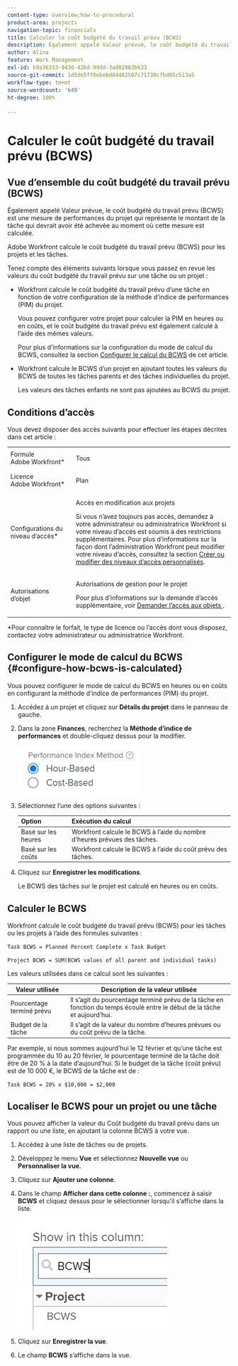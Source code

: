```yaml
---
content-type: overview;how-to-procedural
product-area: projects
navigation-topic: financials
title: Calculer le coût budgété du travail prévu (BCWS)
description: Également appelé Valeur prévue, le coût budgété du travail prévu (BCWS) est une mesure de performances du projet qui représente le montant de la tâche qui devrait avoir été achevée au moment où cette mesure est calculée.
author: Alina
feature: Work Management
exl-id: b9a36333-9430-42bd-99dd-3ad82803b633
source-git-commit: 1d5de5ff0ebebd84482507c71730cfbd05c513a5
workflow-type: tm+mt
source-wordcount: '649'
ht-degree: 100%

---
```


# Calculer le coût budgété du travail prévu (BCWS)

## Vue d’ensemble du coût budgété du travail prévu (BCWS)

Également appelé Valeur prévue, le coût budgété du travail prévu (BCWS) est une mesure de performances du projet qui représente le montant de la tâche qui devrait avoir été achevée au moment où cette mesure est calculée.

Adobe Workfront calcule le coût budgété du travail prévu (BCWS) pour les projets et les tâches.

Tenez compte des éléments suivants lorsque vous passez en revue les valeurs du coût budgété du travail prévu sur une tâche ou un projet :

* Workfront calcule le coût budgété du travail prévu d’une tâche en fonction de votre configuration de la méthode d’indice de performances (PIM) du projet.

  Vous pouvez configurer votre projet pour calculer la PIM en heures ou en coûts, et le coût budgété du travail prévu est également calculé à l’aide des mêmes valeurs.

  Pour plus d’informations sur la configuration du mode de calcul du BCWS, consultez la section [Configurer le calcul du BCWS](#configure-how-bcws-is-calculated) de cet article.

* Workfront calcule le BCWS d’un projet en ajoutant toutes les valeurs du BCWS de toutes les tâches parents et des tâches individuelles du projet.

  Les valeurs des tâches enfants ne sont pas ajoutées au BCWS du projet.

## Conditions d’accès

Vous devez disposer des accès suivants pour effectuer les étapes décrites dans cet article :

<table style="table-layout:auto"> 
 <col> 
 <col> 
 <tbody> 
  <tr> 
   <td role="rowheader">Formule Adobe Workfront*</td> 
   <td> <p>Tous</p> </td> 
  </tr> 
  <tr> 
   <td role="rowheader">Licence Adobe Workfront*</td> 
   <td> <p>Plan </p> </td> 
  </tr> 
  <tr> 
   <td role="rowheader">Configurations du niveau d’accès*</td> 
   <td> <p>Accès en modification aux projets</p> <p>Si vous n’avez toujours pas accès, demandez à votre administrateur ou administratrice Workfront si votre niveau d’accès est soumis à des restrictions supplémentaires. Pour plus d’informations sur la façon dont l’administration Workfront peut modifier votre niveau d’accès, consultez la section <a href="../../../administration-and-setup/add-users/configure-and-grant-access/create-modify-access-levels.md" class="MCXref xref">Créer ou modifier des niveaux d’accès personnalisés</a>.</p> </td> 
  </tr> 
  <tr> 
   <td role="rowheader">Autorisations d’objet</td> 
   <td> <p>Autorisations de gestion pour le projet</p> <p>Pour plus d’informations sur la demande d’accès supplémentaire, voir <a href="../../../workfront-basics/grant-and-request-access-to-objects/request-access.md" class="MCXref xref">Demander l’accès aux objets </a>.</p> </td> 
  </tr> 
 </tbody> 
</table>

&#42;Pour connaître le forfait, le type de licence ou l’accès dont vous disposez, contactez votre administrateur ou administratrice Workfront.

## Configurer le mode de calcul du BCWS {#configure-how-bcws-is-calculated}

Vous pouvez configurer le mode de calcul du BCWS en heures ou en coûts en configurant la méthode d’indice de performances (PIM) du projet.

1. Accédez à un projet et cliquez sur **Détails du projet** dans le panneau de gauche.
1. Dans la zone **Finances**, recherchez la **Méthode d’indice de performances** et double-cliquez dessus pour la modifier.

   ![](assets/pim-options-hour-cost-based-nwe.png)

1. Sélectionnez l’une des options suivantes :

   | Option | Exécution du calcul |
   |---|---|
   | Basé sur les heures | Workfront calcule le BCWS à l’aide du nombre d’heures prévues des tâches. |
   | Basé sur les coûts | Workfront calcule le BCWS à l’aide du coût prévu des tâches. |


1. Cliquez sur **Enregistrer les modifications**.

   Le BCWS des tâches sur le projet est calculé en heures ou en coûts.

## Calculer le BCWS

Workfront calcule le coût budgété du travail prévu (BCWS) pour les tâches ou les projets à l’aide des formules suivantes :

```
Task BCWS = Planned Percent Complete x Task Budget
```

```
Project BCWS = SUM(BCWS values of all parent and individual tasks)
```

Les valeurs utilisées dans ce calcul sont les suivantes :

| Valeur utilisée | Description de la valeur utilisée |
|---|---|
| Pourcentage terminé prévu | Il s’agit du pourcentage terminé prévu de la tâche en fonction du temps écoulé entre le début de la tâche et aujourd’hui. |
| Budget de la tâche | Il s’agit de la valeur du nombre d’heures prévues ou du coût prévu de la tâche. |

Par exemple, si nous sommes aujourd’hui le 12 février et qu’une tâche est programmée du 10 au 20 février, le pourcentage terminé de la tâche doit être de 20 % à la date d’aujourd’hui. Si le budget de la tâche (coût prévu) est de 10 000 €, le BCWS de la tâche est de :

```
Task BCWS = 20% x $10,000 = $2,000
```

## Localiser le BCWS pour un projet ou une tâche

Vous pouvez afficher la valeur du Coût budgété du travail prévu dans un rapport ou une liste, en ajoutant la colonne BCWS à votre vue.

1. Accédez à une liste de tâches ou de projets.
1. Développez le menu **Vue** et sélectionnez **Nouvelle vue** ou **Personnaliser la vue**.

1. Cliquez sur **Ajouter une colonne**.
1. Dans le champ **Afficher dans cette colonne :**, commencez à saisir **BCWS** et cliquez dessus pour le sélectionner lorsqu’il s’affiche dans la liste.

   ![](assets/bcws-in-project-view.png)

1. Cliquez sur **Enregistrer la vue**.
1. Le champ **BCWS** s’affiche dans la vue.
